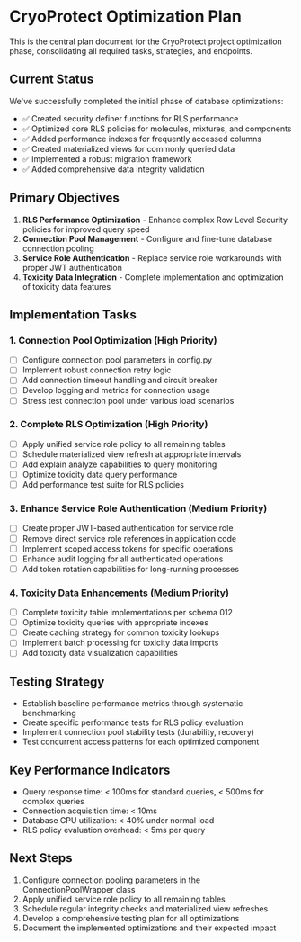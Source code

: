# CryoProtect Optimization Plan

This is the central plan document for the CryoProtect project optimization phase, consolidating all required tasks, strategies, and endpoints.

## Current Status

We've successfully completed the initial phase of database optimizations:

- ✅ Created security definer functions for RLS performance
- ✅ Optimized core RLS policies for molecules, mixtures, and components
- ✅ Added performance indexes for frequently accessed columns
- ✅ Created materialized views for commonly queried data
- ✅ Implemented a robust migration framework
- ✅ Added comprehensive data integrity validation

## Primary Objectives

1. **RLS Performance Optimization** - Enhance complex Row Level Security policies for improved query speed
2. **Connection Pool Management** - Configure and fine-tune database connection pooling
3. **Service Role Authentication** - Replace service role workarounds with proper JWT authentication
4. **Toxicity Data Integration** - Complete implementation and optimization of toxicity data features

## Implementation Tasks

### 1. Connection Pool Optimization (High Priority)

- [ ] Configure connection pool parameters in config.py
- [ ] Implement robust connection retry logic
- [ ] Add connection timeout handling and circuit breaker
- [ ] Develop logging and metrics for connection usage
- [ ] Stress test connection pool under various load scenarios

### 2. Complete RLS Optimization (High Priority)

- [ ] Apply unified service role policy to all remaining tables
- [ ] Schedule materialized view refresh at appropriate intervals
- [ ] Add explain analyze capabilities to query monitoring
- [ ] Optimize toxicity data query performance
- [ ] Add performance test suite for RLS policies

### 3. Enhance Service Role Authentication (Medium Priority)

- [ ] Create proper JWT-based authentication for service role
- [ ] Remove direct service role references in application code
- [ ] Implement scoped access tokens for specific operations
- [ ] Enhance audit logging for all authenticated operations
- [ ] Add token rotation capabilities for long-running processes

### 4. Toxicity Data Enhancements (Medium Priority)

- [ ] Complete toxicity table implementations per schema 012
- [ ] Optimize toxicity queries with appropriate indexes
- [ ] Create caching strategy for common toxicity lookups
- [ ] Implement batch processing for toxicity data imports
- [ ] Add toxicity data visualization capabilities

## Testing Strategy

- Establish baseline performance metrics through systematic benchmarking
- Create specific performance tests for RLS policy evaluation
- Implement connection pool stability tests (durability, recovery)
- Test concurrent access patterns for each optimized component

## Key Performance Indicators

- Query response time: < 100ms for standard queries, < 500ms for complex queries
- Connection acquisition time: < 10ms
- Database CPU utilization: < 40% under normal load
- RLS policy evaluation overhead: < 5ms per query

## Next Steps

1. Configure connection pooling parameters in the ConnectionPoolWrapper class
2. Apply unified service role policy to all remaining tables
3. Schedule regular integrity checks and materialized view refreshes
4. Develop a comprehensive testing plan for all optimizations
5. Document the implemented optimizations and their expected impact